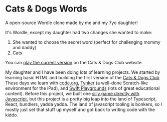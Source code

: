 # Cats & Dogs Words

A open-source Wordle clone made by me and my 7yo daughter!

It's Wordle, except my daughter had two changes she wanted to make:

1. She wanted to choose the secret word (perfect for challenging mommy and daddy)
2. Cats

You can [play the current version](https://cats-and-dogs.club/games/words/) on the Cats & Dogs Club website.

My daughter and I have been doing lots of learning projects. We started by learning basic HTML and building the first version of the [Cats & Dogs Club](https://cats-and-dogs.club/). These days we learn with [code.org](https://code.org), [Tynker](https://www.tynker.com) (a well-done Scratch-like environment for the iPad), and [Swift Playgrounds](https://www.apple.com/swift/playgrounds/) (lots of great educational content). Before this project, we built one [silly game directly with Javascript](https://cats-and-dogs.club/games/chase/index.html), but this project is a pretty big leap into the land of Typescript, React, bundlers, yadda yadda. The land of javascript tooling is bonkers, so I mostly just set that stuff up myself and got back to writing code with the kiddo.
